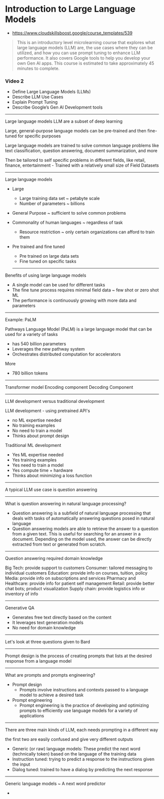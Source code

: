 # Introduction to Large Language Models

* https://www.cloudskillsboost.google/course_templates/539

>This is an introductory level microlearning course that explores what large language models (LLM) are, the use cases where they can be utilized, and how you can use prompt tuning to enhance LLM performance. It also covers Google tools to help you develop your own Gen AI apps. This course is estimated to take approximately 45 minutes to complete.

### Video 2

* Define Large Language Models (LLMs)
* Describe LLM Use Cases
* Explain Prompt Tuning
* Describe Google’s Gen AI Development tools

***

Large language models LLM are a subset of deep learning

Large, general-purpose language models can be pre-trained and then fine-tuned for specific purposes

Large language models are trained to solve common language problems like text classification, question answering, document summarization, and more

Then be tailored to self specific problems in different fields, like retail, finance, entertainment - Trained with a relatively small size of Field Datasets

***

Large language models
* Large
  * Large training data set ~ petabyte scale
  * Number of parameters ~ billions
* General Purpose ~ sufficient to solve common problems
* Commonality of human languages ~ regardless of task
  * Resource restriction ~ only certain organizations can afford to train them
* Pre trained and fine tuned
  * Pre trained on large data sets
  * Fine tuned on specific tasks

  ***

Benefits of using large language models

* A single model can be used for different tasks
* The fine tune process requires minimal field data ~ few shot or zero shot ML
* The performance is continuously growing with more data and parameters

***

Example: PaLM

Pathways Language Model (PaLM) is a large language model that can be used for a variety of tasks

* has 540 billion parameters
* Leverages the new pathway system
* Orchestrates distributed computation for accelerators

More

* 780 billion tokens

***

Transformer model
Encoding component
Decoding Component

***

LLM development versus traditional development

LLM development - using pretrained API's
* no ML expertise needed
* No training examples
* No need to train a model
* Thinks about prompt design


Traditional ML development
* Yes ML expertise needed
* Yes training examples
* Yes need to train a model
* Yes compute time + hardware
* Thinks about minimizing a loss function

***

A typical LLM use case is question answering

***

What is question answering in natural language processing?

* Question answering is a subfield of natural language processing that deals with tasks of automatically answering questions posed in natural language
* Question answering models are able to retrieve the answer to a question from a given text. This is useful for searching for an answer in a document. Depending on the model used, the answer can be directly extracted from text or generated from scratch.

***

Question answering required domain knowledge

Big Tech: provide support to customers
Consumer: tailored messaging to individual customers
Education: provide info on courses, tuition, policy
Media: provide info on subscriptions and services
Pharmacy and Healthcare: provide info for patient self management
Retail: provide better chat bots; product visualization
Supply chain: provide logistics info or inventory of info

***

Generative QA

* Generates free text directly based on the content
* It leverages text generation models
* No need for domain knowledge

***

Let's look at three questions given to Bard

***

Prompt design is the process of creating prompts that lists at the desired response from a language model

***

What are prompts and prompts engineering?

* Prompt design
  * Prompts involve instructions and contexts passed to a language model to achieve a desired task
* Prompt engineering
  * Prompt engineering is the practice of developing and optimizing prompts to efficiently use language models for a variety of applications

***

There are three main kinds of LLM, each needs prompting in a different way

the first two are easily confused and give very different outputs

* Generic (or raw) language models: These predict the next word (technically token) based on the language of the training data
* Instruction tuned: trying to predict a response to the instructions given the input
* Dialog tuned: trained to have a dialog by predicting the next response

***

Generic language models ~ A next word predictor

* 



